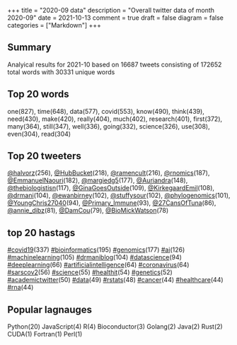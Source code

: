 +++
title = "2020-09 data"
description = "Overall twitter data of month 2020-09"
date = 2021-10-13
comment = true
draft = false
diagram = false
categories = ["Markdown"]
+++

## Summary
Analyical results for 2021-10 based on 16687 tweets consisting of 172652 total words with 30331 unique words


## Top 20 words
one(827), time(648), data(577), covid(553), know(490), think(439), need(430), make(420), really(404), much(402), research(401), first(372), many(364), still(347), well(336), going(332), science(326), use(308), even(304), read(304)

## Top 20 tweeters
[@halvorz](https://twitter.com/halvorz)(256), [@HubBucket](https://twitter.com/HubBucket)(218), [@ramencult](https://twitter.com/ramencult)(216), [@rnomics](https://twitter.com/rnomics)(187), [@EmmanuelNaouri](https://twitter.com/EmmanuelNaouri)(182), [@margiedg5](https://twitter.com/margiedg5)(177), [@Auriandra](https://twitter.com/Auriandra)(148), [@thebiologistisn](https://twitter.com/thebiologistisn)(117), [@GinaGoesOutside](https://twitter.com/GinaGoesOutside)(109), [@KirkegaardEmil](https://twitter.com/KirkegaardEmil)(108), [@drmani](https://twitter.com/drmani)(104), [@ewanbirney](https://twitter.com/ewanbirney)(102), [@stuffysour](https://twitter.com/stuffysour)(102), [@phylogenomics](https://twitter.com/phylogenomics)(101), [@YoungChris27040](https://twitter.com/YoungChris27040)(94), [@Primary_Immune](https://twitter.com/Primary_Immune)(93), [@27CansOfTuna](https://twitter.com/27CansOfTuna)(86), [@annie_dibz](https://twitter.com/annie_dibz)(81), [@DamCou](https://twitter.com/DamCou)(79), [@BioMickWatson](https://twitter.com/BioMickWatson)(78)

## top 20 hastags
[#covid19](https://twitter.com/hashtag/covid19)(337) [#bioinformatics](https://twitter.com/hashtag/bioinformatics)(195) [#genomics](https://twitter.com/hashtag/genomics)(177) [#ai](https://twitter.com/hashtag/ai)(126) [#machinelearning](https://twitter.com/hashtag/machinelearning)(105) [#drmaniblog](https://twitter.com/hashtag/drmaniblog)(104) [#datascience](https://twitter.com/hashtag/datascience)(94) [#deeplearning](https://twitter.com/hashtag/deeplearning)(66) [#artificialintelligence](https://twitter.com/hashtag/artificialintelligence)(64) [#coronavirus](https://twitter.com/hashtag/coronavirus)(64) [#sarscov2](https://twitter.com/hashtag/sarscov2)(56) [#science](https://twitter.com/hashtag/science)(55) [#healthit](https://twitter.com/hashtag/healthit)(54) [#genetics](https://twitter.com/hashtag/genetics)(52) [#academictwitter](https://twitter.com/hashtag/academictwitter)(50) [#data](https://twitter.com/hashtag/data)(49) [#rstats](https://twitter.com/hashtag/rstats)(48) [#cancer](https://twitter.com/hashtag/cancer)(44) [#healthcare](https://twitter.com/hashtag/healthcare)(44) [#rna](https://twitter.com/hashtag/rna)(44)

## Popular lagnauges
Python(20) JavaScript(4) R(4) Bioconductor(3) Golang(2) Java(2) Rust(2) CUDA(1) Fortran(1) Perl(1)
